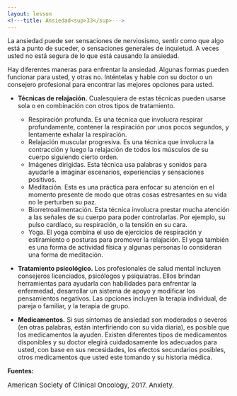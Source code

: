 ```yaml
---
layout: lesson
<!---title: Ansiedad<sup>33</sup>--->
---
```


La ansiedad puede ser sensaciones de nerviosismo, sentir como que algo está a punto de suceder, o sensaciones generales de inquietud. A veces usted no está segura de lo que está causando la ansiedad. 

Hay diferentes maneras para enfrentar la ansiedad. Algunas formas pueden funcionar para usted, y otras no. Inténtelas y hable con su doctor o un consejero profesional para encontrar las mejores opciones para usted. 

* **Técnicas de relajación.** Cualesquiera de estas técnicas pueden usarse sola o en combinación con otros tipos de tratamiento.
    - Respiración profunda. Es una técnica que involucra respirar profundamente, contener la respiración por unos pocos segundos, y lentamente exhalar la respiración. 
    - Relajación muscular progresiva. Es una técnica que involucra la contracción y luego la relajación de todos los músculos de su cuerpo siguiendo cierto orden. 
    - Imágenes dirigidas. Esta técnica usa palabras y sonidos para ayudarle a imaginar escenarios, experiencias y sensaciones positivos. 
    - Meditación. Esta es una práctica para enfocar su atención en el momento presente de modo que otras cosas estresantes en su vida no le perturben su paz. 
    - Biorretroalimentación. Esta técnica involucra prestar mucha atención a las señales de su cuerpo para poder controlarlas. Por ejemplo, su pulso cardíaco, su respiración, o la tensión en su cara. 
    - Yoga. El yoga combina el uso de ejercicios de respiración y estiramiento o posturas para promover la relajación. El yoga también es una forma de actividad física y algunas personas lo consideran una forma de meditación.  

* **Tratamiento psicológico.** Los profesionales de salud mental incluyen consejeros licenciados, psicólogos y psiquiatras. Ellos brindan herramientas para ayudarla con habilidades para enfrentar la enfermedad, desarrollar un sistema de apoyo y modificar los pensamientos negativos. Las opciones incluyen la terapia individual, de pareja o familiar, y la terapia de grupo. 

* **Medicamentos.** Si sus síntomas de ansiedad son moderados o severos (en otras palabras, están interfiriendo con su vida diaria), es posible que los medicamentos la ayuden. Existen diferentes tipos de medicamentos disponibles y su doctor elegirá cuidadosamente los adecuados para usted, con base en sus necesidades, los efectos secundarios posibles, otros medicamentos que usted este tomando y su historia médica. 

**Fuentes:**

<span style="font-size:15px;">American Society of Clinical Oncology, 2017. Anxiety.</span>

